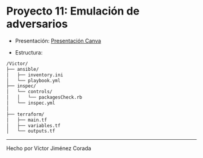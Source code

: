# Proyecto 11: Emulación de adversarios

- Presentación: [Presentación Canva](https://www.canva.com/design/DAGndfXkMoo/_dcCKG1pPrwhtkIGNoWbkg/edit?utm_content=DAGndfXkMoo&utm_campaign=designshare&utm_medium=link2&utm_source=sharebutton)

- Estructura:

```txt
/Victor/
├── ansible/
│   ├── inventory.ini
│   └── playbook.yml
├── inspec/
│   └── controls/
│   │   └── packagesCheck.rb
│   └── inspec.yml
│
├── terraform/
│   ├── main.tf
│   ├── variables.tf
│   └── outputs.tf
```

---

Hecho por Víctor Jiménez Corada
